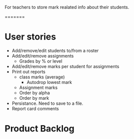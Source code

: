 For teachers to store mark realated info about their students.


=======
# User stories
- Add/remove/edit students to/from a roster
- Add/edit/remove assignments
    - Grades by % or level
- Add/edit/remove marks per student for assignments
- Print out reports
    - class marks (average)
        - Autodrop lowest mark
    - Assignment marks
    - Order by alpha
    - Order by mark
- Persistance. Need to save to a file.
- Report card comments

# Product Backlog

